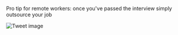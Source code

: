 Pro tip for remote workers: once you've passed the interview simply outsource your job


![Tweet image](/asset/crosspoast/GFYPQXEa4AAqP_9.jpg)

